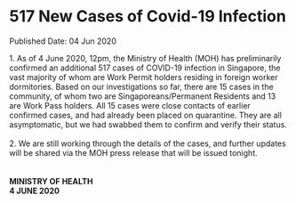 <html>
    <meta http-equiv="Content-Type" content="text/html; charset=utf-8"/>
    <meta charset="utf-8"/>
    <title>517 New Cases of Covid-19 Infection</title>
    <body><h1>517 New Cases of Covid-19 Infection</h1>
    <p>Published Date: 04 Jun 2020</p> 1. As of 4 June 2020, 12pm, the Ministry of Health (MOH) has preliminarily confirmed an additional 517 cases of COVID-19 infection in Singapore, the vast majority of whom are Work Permit holders residing in foreign worker dormitories. Based on our investigations so far, there are 15 cases in the community, of whom two are Singaporeans/Permanent Residents and 13 are Work Pass holders. All 15 cases were close contacts of earlier confirmed cases, and had already been placed on quarantine. They are all asymptomatic, but we had swabbed them to confirm and verify their status. 
<br>
<br>2. We are still working through the details of the cases, and further updates will be shared via the MOH press release that will be issued tonight. 
<br>
<br>
<br><strong>MINISTRY OF HEALTH
<br>4 JUNE 2020</strong></body>
</html>